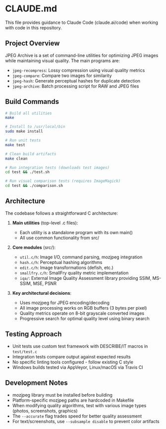 # CLAUDE.md

This file provides guidance to Claude Code (claude.ai/code) when working with code in this repository.

## Project Overview

JPEG Archive is a set of command-line utilities for optimizing JPEG images while maintaining visual quality. The main programs are:
- `jpeg-recompress`: Lossy compression using visual quality metrics
- `jpeg-compare`: Compare two images for similarity
- `jpeg-hash`: Generate perceptual hashes for duplicate detection
- `jpeg-archive`: Batch processing script for RAW and JPEG files

## Build Commands

```bash
# Build all utilities
make

# Install to /usr/local/bin
sudo make install

# Run unit tests
make test

# Clean build artifacts
make clean

# Run integration tests (downloads test images)
cd test && ./test.sh

# Run visual comparison tests (requires ImageMagick)
cd test && ./comparison.sh
```

## Architecture

The codebase follows a straightforward C architecture:

1. **Main utilities** (top-level .c files):
   - Each utility is a standalone program with its own main()
   - All use common functionality from src/

2. **Core modules** (src/):
   - `util.c/h`: Image I/O, command parsing, mozjpeg integration
   - `hash.c/h`: Perceptual hashing algorithms
   - `edit.c/h`: Image transformations (defish, etc.)
   - `smallfry.c/h`: SmallFry quality metric implementation
   - `iqa/`: External Image Quality Assessment library providing SSIM, MS-SSIM, MSE, PSNR

3. **Key architectural decisions**:
   - Uses mozjpeg for JPEG encoding/decoding
   - All image processing works on RGB buffers (3 bytes per pixel)
   - Quality metrics operate on 8-bit grayscale converted images
   - Progressive search for optimal quality level using binary search

## Testing Approach

- Unit tests use custom test framework with DESCRIBE/IT macros in `test/test.c`
- Integration tests compare output against expected results
- No specific linting tools configured - follow existing C style
- Windows builds tested via AppVeyor, Linux/macOS via Travis CI

## Development Notes

- mozjpeg library must be installed before building
- Platform-specific mozjpeg paths are hardcoded in Makefile
- When modifying quality algorithms, test with various image types (photos, screenshots, graphics)
- The `--accurate` flag trades speed for better quality assessment
- For text/screenshots, use `--subsample disable` to prevent color artifacts